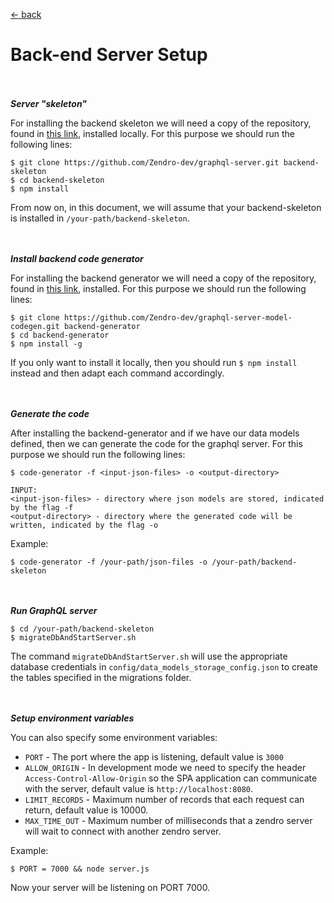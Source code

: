 [ &larr; back](setup_root.md)
<br/>
# Back-end Server Setup

<br/><br/>
_**Server "skeleton"**_

For installing the backend skeleton we will need a copy of the repository, found in [this link](https://github.com/Zendro-dev/graphql-server), installed locally. For this purpose we should run the following lines:

```
$ git clone https://github.com/Zendro-dev/graphql-server.git backend-skeleton
$ cd backend-skeleton
$ npm install
```
From now on, in this document, we will assume that your backend-skeleton is installed in `/your-path/backend-skeleton`.

<br/><br/>
_**Install backend code generator**_

For installing the backend generator we will need a copy of the repository, found in [this link](https://github.com/Zendro-dev/graphql-server-model-codegen), installed.
For this purpose we should run the following lines:

```
$ git clone https://github.com/Zendro-dev/graphql-server-model-codegen.git backend-generator
$ cd backend-generator
$ npm install -g
```

If you only want to install it locally, then you should run
`$ npm install` instead and then adapt each command accordingly.

<br/><br/>
_**Generate the code**_

After installing the backend-generator and if we have our data models defined, then we can generate the code for the graphql server. For this purpose we should run the following lines:
```
$ code-generator -f <input-json-files> -o <output-directory>
```
```
INPUT:
<input-json-files> - directory where json models are stored, indicated by the flag -f
<output-directory> - directory where the generated code will be written, indicated by the flag -o
```

Example:
```
$ code-generator -f /your-path/json-files -o /your-path/backend-skeleton
```

<br/><br/>
_**Run GraphQL server**_

```
$ cd /your-path/backend-skeleton
$ migrateDbAndStartServer.sh
```
The command `migrateDbAndStartServer.sh` will use the appropriate database credentials in `config/data_models_storage_config.json` to create the tables specified in the migrations folder.


<br/><br/>
_**Setup environment variables**_

You can also specify some environment variables:

* `PORT` - The port where the app is listening, default value is `3000`
* `ALLOW_ORIGIN` - In development mode we need to specify the header `Access-Control-Allow-Origin` so the SPA application can communicate with the server, default value is `http://localhost:8080`.
* `LIMIT_RECORDS` - Maximum number of records that each request can return, default value is 10000.
* `MAX_TIME_OUT` - Maximum number of milliseconds that a zendro server will wait to connect with another zendro server.

Example:
```
$ PORT = 7000 && node server.js
```
Now your server will be listening on PORT 7000.
